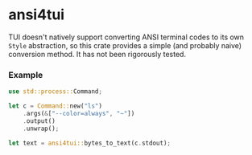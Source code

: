 # ansi4tui

TUI doesn't natively support converting ANSI terminal codes to its own `Style` abstraction, so this crate provides a simple (and probably naive) conversion method. It has not been rigorously tested.


### Example

```rust
use std::process::Command;

let c = Command::new("ls")
    .args(&["--color=always", "~"])
    .output()
    .unwrap();

let text = ansi4tui::bytes_to_text(c.stdout);
```
